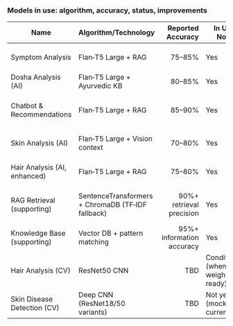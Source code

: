 ### Models in use: algorithm, accuracy, status, improvements

| Name | Algorithm/Technology | Reported Accuracy | In Use Now | Status | Needs Improvement |
|---|---|---:|---|---|---|
| Symptom Analysis | Flan‑T5 Large + RAG | 75–85% | Yes | Production Ready | Domain fine‑tuning; continuous eval/monitoring |
| Dosha Analysis (AI) | Flan‑T5 Large + Ayurvedic KB | 80–85% | Yes | Active | Expand KB; prompt tuning; human evals |
| Chatbot & Recommendations | Flan‑T5 Large + RAG | 85–90% | Yes | Active | Add citations/grounding; safety/guardrails; latency tuning |
| Skin Analysis (AI) | Flan‑T5 Large + Vision context | 70–80% | Yes | Active | Add vision embeddings; curated eval set |
| Hair Analysis (AI, enhanced) | Flan‑T5 Large + RAG | 75–80% | Yes | Active | Enrich domain KB; compare vs CV outputs; guardrails |
| RAG Retrieval (supporting) | SentenceTransformers + ChromaDB (TF‑IDF fallback) | 90%+ retrieval precision | Yes | Active | KB hygiene/versioning; retrieval eval harness |
| Knowledge Base (supporting) | Vector DB + pattern matching | 95%+ information accuracy | Yes | Active | Provenance, QA, citation linking |
| Hair Analysis (CV) | ResNet50 CNN | TBD | Conditional (when weights ready) | In Development | Complete training/validation; calibration |
| Skin Disease Detection (CV) | Deep CNN (ResNet18/50 variants) | TBD | Not yet (mock currently) | In Development | Train/evaluate; replace mock; class mapping QA |


